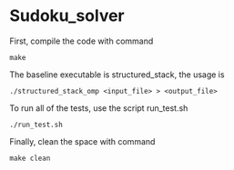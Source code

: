 # Sudoku_solver

First, compile the code with command
```
make
```

The baseline executable is structured_stack, the usage is
```
./structured_stack_omp <input_file> > <output_file>
```

To run all of the tests, use the script run_test.sh
```
./run_test.sh
```

Finally, clean the space with command
```
make clean
```
